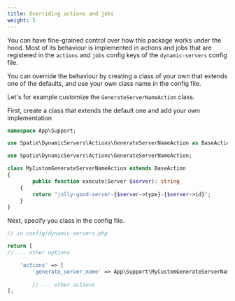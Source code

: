 ```yaml
---
title: Overriding actions and jobs
weight: 5
---
```


You can have fine-grained control over how this package works under the hood. Most of its behaviour is implemented in actions and jobs that are registered in the `actions` and `jobs` config keys of the `dynamic-servers` config file.

You can override the behaviour by creating a class of your own that extends one of the defaults, and use your own class name in the config file.

Let's for example customize the `GenerateServerNameAction` class.

First, create a class that extends the default one and add your own implementation

```php
namespace App\Support;

use Spatie\DynamicServers\Actions\GenerateServerNameAction as BaseAction;

use Spatie\DynamicServers\Actions\GenerateServerNameAction;

class MyCustomGenerateServerNameAction extends BaseAction
{
        public function execute(Server $server): string
    {
        return "jolly-good-server-{$server->type}-{$server->id}";
    }
}
```

Next, specify you class in the config file.

```php
// in config/dynamic-servers.php

return [
// ... other options

    'actions' => [
        'generate_server_name' => App\Support\MyCustomGenerateServerNameAction::class,
        
        // ... other actions
];
```
